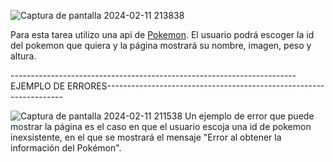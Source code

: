 ![Captura de pantalla 2024-02-11 213838](https://github.com/Gabrii03/T4.2Dev-Promesas-y-Async-Await/assets/114144425/afe4843d-2b38-4b1a-b4b2-a2852cef3832)

Para esta tarea utilizo una api de [Pokemon](https://pokeapi.co/).
El usuario podrá escoger la id del pokemon que quiera y la página mostrará su nombre, imagen, peso y altura.

-----------------------------------------------------------------------EJEMPLO DE ERRORES-------------------------------------------------------------------

![Captura de pantalla 2024-02-11 211538](https://github.com/Gabrii03/T4.2Dev-Promesas-y-Async-Await/assets/114144425/84bea2fb-f639-405a-ad56-e330690ed60b)
Un ejemplo de error que puede mostrar la página es el caso en que el usuario escoja una id de pokemon inexsistente, en el que se mostrará el mensaje "Error al obtener la información del Pokémon".
